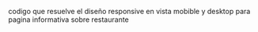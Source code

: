 codigo que resuelve el diseño responsive en vista mobible y desktop para pagina informativa sobre restaurante